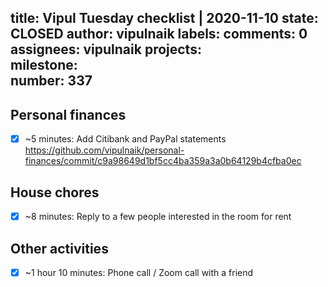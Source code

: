 title:	Vipul Tuesday checklist | 2020-11-10
state:	CLOSED
author:	vipulnaik
labels:	
comments:	0
assignees:	vipulnaik
projects:	
milestone:	
number:	337
--
## Personal finances

- [x] ~5 minutes: Add Citibank and PayPal statements https://github.com/vipulnaik/personal-finances/commit/c9a98649d1bf5cc4ba359a3a0b64129b4cfba0ec

## House chores

- [x] ~8 minutes: Reply to a few people interested in the room for rent

## Other activities

- [x] ~1 hour 10 minutes: Phone call / Zoom call with a friend
